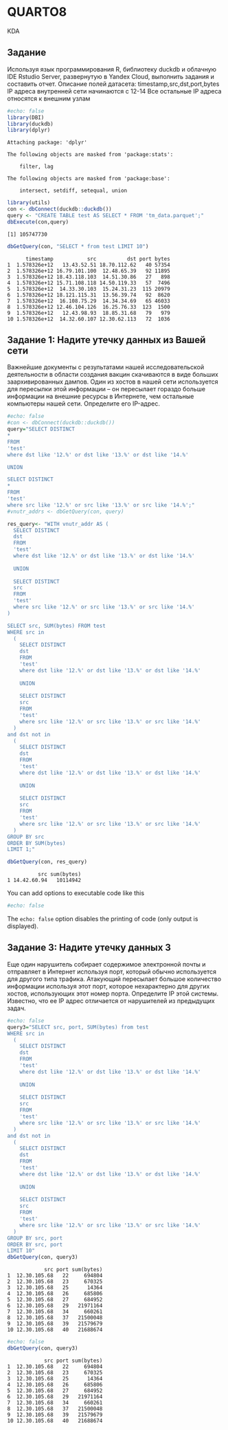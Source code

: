 # QUARTO8
KDA

## Задание

Используя язык программирования R, библиотеку duckdb и облачную IDE
Rstudio Server, развернутую в Yandex Cloud, выполнить задания и
составить отчет. Описание полей датасета: timestamp,src,dst,port,bytes
IP адреса внутренней сети начинаются с 12-14 Все остальные IP адреса
относятся к внешним узлам

``` r
#echo: false
library(DBI)
library(duckdb)
library(dplyr)
```


    Attaching package: 'dplyr'

    The following objects are masked from 'package:stats':

        filter, lag

    The following objects are masked from 'package:base':

        intersect, setdiff, setequal, union

``` r
library(utils)
con <- dbConnect(duckdb::duckdb())
query <- "CREATE TABLE test AS SELECT * FROM 'tm_data.parquet';"
dbExecute(con,query)
```

    [1] 105747730

``` r
dbGetQuery(con, "SELECT * from test LIMIT 10")
```

          timestamp           src          dst port bytes
    1  1.578326e+12   13.43.52.51 18.70.112.62   40 57354
    2  1.578326e+12 16.79.101.100  12.48.65.39   92 11895
    3  1.578326e+12 18.43.118.103  14.51.30.86   27   898
    4  1.578326e+12 15.71.108.118 14.50.119.33   57  7496
    5  1.578326e+12  14.33.30.103  15.24.31.23  115 20979
    6  1.578326e+12 18.121.115.31  13.56.39.74   92  8620
    7  1.578326e+12  16.108.75.29  14.34.34.69   65 46033
    8  1.578326e+12 12.46.104.126  16.25.76.33  123  1500
    9  1.578326e+12   12.43.98.93  18.85.31.68   79   979
    10 1.578326e+12  14.32.60.107 12.30.62.113   72  1036

## Задание 1: Надите утечку данных из Вашей сети

Важнейшие документы с результатами нашей исследовательской деятельности
в области создания вакцин скачиваются в виде больших заархивированных
дампов. Один из хостов в нашей сети используется для пересылки этой
информации – он пересылает гораздо больше информации на внешние ресурсы
в Интернете, чем остальные компьютеры нашей сети. Определите его
IP-адрес.

``` r
#echo: false
#con <- dbConnect(duckdb::duckdb())
query="SELECT DISTINCT
*
FROM
'test'
where dst like '12.%' or dst like '13.%' or dst like '14.%'

UNION

SELECT DISTINCT
*
FROM
'test'
where src like '12.%' or src like '13.%' or src like '14.%';"
#vnutr_addrs <- dbGetQuery(con, query)

res_query<- "WITH vnutr_addr AS (
  SELECT DISTINCT
  dst
  FROM
  'test'
  where dst like '12.%' or dst like '13.%' or dst like '14.%'
  
  UNION
  
  SELECT DISTINCT
  src
  FROM
  'test'
  where src like '12.%' or src like '13.%' or src like '14.%'
) 

SELECT src, SUM(bytes) FROM test
WHERE src in 
  (
    SELECT DISTINCT
    dst
    FROM
    'test'
    where dst like '12.%' or dst like '13.%' or dst like '14.%'
    
    UNION
    
    SELECT DISTINCT
    src
    FROM
    'test'
    where src like '12.%' or src like '13.%' or src like '14.%'
  )  
and dst not in 
  (
    SELECT DISTINCT
    dst
    FROM
    'test'
    where dst like '12.%' or dst like '13.%' or dst like '14.%'
    
    UNION
    
    SELECT DISTINCT
    src
    FROM
    'test'
    where src like '12.%' or src like '13.%' or src like '14.%'
  ) 
GROUP BY src
ORDER BY SUM(bytes)
LIMIT 1;"

dbGetQuery(con, res_query)
```

              src sum(bytes)
    1 14.42.60.94   10114942

You can add options to executable code like this

``` r
#echo: false
```

The `echo: false` option disables the printing of code (only output is
displayed).

## Задание 3: Надите утечку данных 3

Еще один нарушитель собирает содержимое электронной почты и отправляет в
Интернет используя порт, который обычно используется для другого типа
трафика. Атакующий пересылает большое количество информации используя
этот порт, которое нехарактерно для других хостов, использующих этот
номер порта. Определите IP этой системы. Известно, что ее IP адрес
отличается от нарушителей из предыдущих задач.

``` r
#echo: false
query3="SELECT src, port, SUM(bytes) from test 
WHERE src in
  (
    SELECT DISTINCT
    dst
    FROM
    'test'
    where dst like '12.%' or dst like '13.%' or dst like '14.%'
    
    UNION
    
    SELECT DISTINCT
    src
    FROM
    'test'
    where src like '12.%' or src like '13.%' or src like '14.%'
  )  
and dst not in 
  (
    SELECT DISTINCT
    dst
    FROM
    'test'
    where dst like '12.%' or dst like '13.%' or dst like '14.%'
    
    UNION
    
    SELECT DISTINCT
    src
    FROM
    'test'
    where src like '12.%' or src like '13.%' or src like '14.%'
  ) 
GROUP BY src, port 
ORDER BY src, port
LIMIT 10"
dbGetQuery(con, query3)
```

                src port sum(bytes)
    1  12.30.105.68   22     694804
    2  12.30.105.68   23     670325
    3  12.30.105.68   25      14364
    4  12.30.105.68   26     685806
    5  12.30.105.68   27     684952
    6  12.30.105.68   29   21971164
    7  12.30.105.68   34     660261
    8  12.30.105.68   37   21500048
    9  12.30.105.68   39   21579679
    10 12.30.105.68   40   21688674

``` r
#echo: false
dbGetQuery(con, query3)
```

                src port sum(bytes)
    1  12.30.105.68   22     694804
    2  12.30.105.68   23     670325
    3  12.30.105.68   25      14364
    4  12.30.105.68   26     685806
    5  12.30.105.68   27     684952
    6  12.30.105.68   29   21971164
    7  12.30.105.68   34     660261
    8  12.30.105.68   37   21500048
    9  12.30.105.68   39   21579679
    10 12.30.105.68   40   21688674
